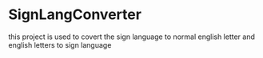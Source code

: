 # SignLangConverter
this project is used to covert the sign language to normal english letter and english letters to sign language
